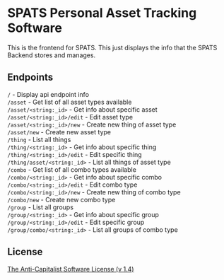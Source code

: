 # SPATS Personal Asset Tracking Software
This is the frontend for SPATS. This just displays the info that the SPATS Backend stores and manages.

## Endpoints
`/` - Display api endpoint info  
`/asset` - Get list of all asset types available  
`/asset/<string:_id>` - Get info about specific asset  
`/asset/<string:_id>/edit` - Edit asset type  
`/asset/<string:_id>/new` - Create new thing of asset type  
`/asset/new` - Create new asset type  
`/thing` - List all things  
`/thing/<string:_id>` - Get info about specific thing  
`/thing/<string:_id>/edit` - Edit specific thing  
`/thing/asset/<string:_id>` - List all things of asset type  
`/combo` - Get list of all combo types available  
`/combo/<string:_id>` - Get info about specific combo  
`/combo/<string:_id>/edit` - Edit combo type  
`/combo/<string:_id>/new` - Create new thing of combo type  
`/combo/new` - Create new combo type  
`/group` - List all groups  
`/group/<string:_id>` - Get info about specific group  
`/group/<string:_id>/edit` - Edit specific group  
`/group/combo/<string:_id>` - List all groups of combo type  

## License
[The Anti-Capitalist Software License (v 1.4)](https://anticapitalist.software)
